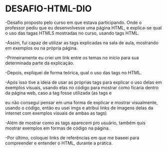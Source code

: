 # DESAFIO-HTML-DIO 

-Desafio proposto pelo curso em que estava participando. Onde o professor pediu que eu desenvolvesse uma página HTML, e explica-se qual o uso das tagas HTMLS mostradas no curso, usando tags HTML. 

-Assim, fui capaz de utilizar as tags explicadas na sala de aula, mostrando em exemplos ou na própria página.

-Primeiramente eu criei um link entre os temas no início para sua determinada parte da explicação.

-Depois, expliquei de forma teórica, qual o uso das tags no HTML.

-Após isso tive a ideia de usar as próprias tags para explicar o uso delas em exemplos visuais, usando elas no código para mostrar como ficaria dentro da página web, caso a tag fosse utilizada (as tags <tittle> e <p> eu não consegui pensar em uma forma de explicar e mostrar visualmente, usando o código, então eu usei imgs e atribui links de imagens delas da internet com exemplos visuais de ambas as tags)

-Além de mostrar como as tags aparecem pro usuário, também quis mostrar exemplos em formas de código na página.

-Por último, coloquei links de referências em que me baseei para compreender e entender o HTML, durante a prática.

